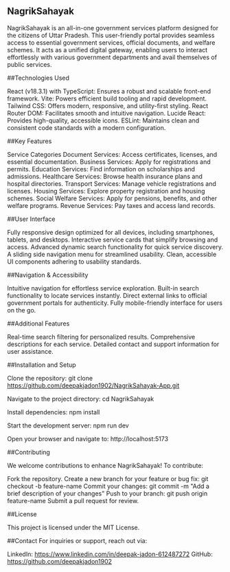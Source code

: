 ## NagrikSahayak

NagrikSahayak is an all-in-one government services platform designed for the citizens of Uttar Pradesh. This user-friendly portal provides seamless access to essential government services, official documents, and welfare schemes. It acts as a unified digital gateway, enabling users to interact effortlessly with various government departments and avail themselves of public services.

##Technologies Used

React (v18.3.1) with TypeScript: Ensures a robust and scalable front-end framework.
Vite: Powers efficient build tooling and rapid development.
Tailwind CSS: Offers modern, responsive, and utility-first styling.
React Router DOM: Facilitates smooth and intuitive navigation.
Lucide React: Provides high-quality, accessible icons.
ESLint: Maintains clean and consistent code standards with a modern configuration.

##Key Features

Service Categories
Document Services: Access certificates, licenses, and essential documentation.
Business Services: Apply for registrations and permits.
Education Services: Find information on scholarships and admissions.
Healthcare Services: Browse health insurance plans and hospital directories.
Transport Services: Manage vehicle registrations and licenses.
Housing Services: Explore property registration and housing schemes.
Social Welfare Services: Apply for pensions, benefits, and other welfare programs.
Revenue Services: Pay taxes and access land records.

##User Interface

Fully responsive design optimized for all devices, including smartphones, tablets, and desktops.
Interactive service cards that simplify browsing and access.
Advanced dynamic search functionality for quick service discovery.
A sliding side navigation menu for streamlined usability.
Clean, accessible UI components adhering to usability standards.

##Navigation & Accessibility

Intuitive navigation for effortless service exploration.
Built-in search functionality to locate services instantly.
Direct external links to official government portals for authenticity.
Fully mobile-friendly interface for users on the go.

##Additional Features

Real-time search filtering for personalized results.
Comprehensive descriptions for each service.
Detailed contact and support information for user assistance.

##Installation and Setup

Clone the repository:
git clone https://github.com/deepakjadon1902/NagrikSahayak-App.git

Navigate to the project directory:
cd NagrikSahayak

Install dependencies:
npm install

Start the development server:
npm run dev

Open your browser and navigate to:
http://localhost:5173

##Contributing

We welcome contributions to enhance NagrikSahayak! To contribute:

Fork the repository.
Create a new branch for your feature or bug fix:
git checkout -b feature-name
Commit your changes:
git commit -m "Add a brief description of your changes"
Push to your branch:
git push origin feature-name
Submit a pull request for review.

##License

This project is licensed under the MIT License.

##Contact
For inquiries or support, reach out via:

LinkedIn: https://www.linkedin.com/in/deepak-jadon-612487272
GitHub: https://github.com/deepakjadon1902

